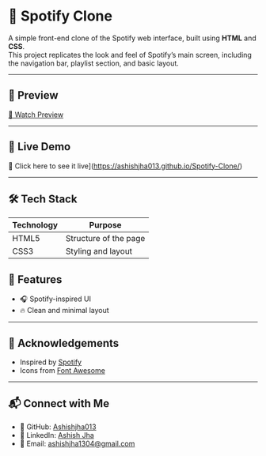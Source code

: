 # 🎵 Spotify Clone

A simple front-end clone of the Spotify web interface, built using **HTML** and **CSS**.  
This project replicates the look and feel of Spotify’s main screen, including the navigation bar, playlist section, and basic layout.

---

## 📸 Preview

[🎥 Watch Preview](/Spotify-CLone.mp4.mp4)


---

## 🚀 Live Demo

🔗 Click here to see it live](https://ashishjha013.github.io/Spotify-Clone/)

---

## 🛠 Tech Stack

| Technology | Purpose              |
|------------|----------------------|
| HTML5      | Structure of the page |
| CSS3       | Styling and layout    |

## 🎯 Features

- 🎧 Spotify-inspired UI
- 🔥 Clean and minimal layout

---

## 🙌 Acknowledgements

- Inspired by [Spotify](https://spotify.com)
- Icons from [Font Awesome](https://fontawesome.com/)

---

## 📬 Connect with Me

- 🔗 GitHub: [Ashishjha013](https://github.com/Ashishjha013)
- 💼 LinkedIn: [Ashish Jha](https://www.linkedin.com/in/ashishjha13/)
- 📧 Email: [ashishjha1304@gmail.com](mailto:ashishjha1304@gmail.com)
